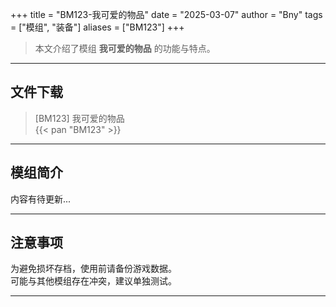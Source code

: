 +++
title = "BM123-我可爱的物品"
date = "2025-03-07"
author = "Bny"
tags = ["模组", "装备"]
aliases = ["BM123"]
+++

> 本文介绍了模组 **我可爱的物品** 的功能与特点。

---

## 文件下载

> [BM123] 我可爱的物品  
{{< pan "BM123" >}}  

---

## 模组简介

>  
内容有待更新...  

---

## 注意事项

>  
为避免损坏存档，使用前请备份游戏数据。  
可能与其他模组存在冲突，建议单独测试。  

---

